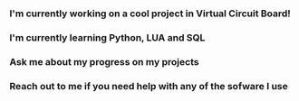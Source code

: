 ### I'm currently working on a cool project in Virtual Circuit Board!
### I'm currently learning Python, LUA and SQL
### Ask me about my progress on my projects 
### Reach out to me if you need help with any of the sofware I use

<!--
**MarcusTheGamer/MarcusTheGamer** is a ✨ _special_ ✨ repository because its `README.md` (this file) appears on your GitHub profile.

Here are some ideas to get you started:

- 🔭 I’m currently working on ...
- 🌱 I’m currently learning ...
- 👯 I’m looking to collaborate on ...
- 🤔 I’m looking for help with ...
- 💬 Ask me about ...
- 📫 How to reach me: ...
- 😄 Pronouns: ...
- ⚡ Fun fact: ...
-->
